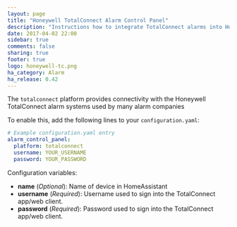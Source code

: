 ```yaml
---
layout: page
title: "Honeywell TotalConnect Alarm Control Panel"
description: "Instructions how to integrate TotalConnect alarms into Home Assistant."
date: 2017-04-02 22:00
sidebar: true
comments: false
sharing: true
footer: true
logo: honeywell-tc.png
ha_category: Alarm
ha_release: 0.42
---
```


The `totalconnect` platform provides connectivity with the Honeywell TotalConnect alarm systems used by many alarm companies

To enable this, add the following lines to your `configuration.yaml`:

```yaml
# Example configuration.yaml entry
alarm_control_panel:
  platform: totalconnect
  username: YOUR_USERNAME
  password: YOUR_PASSWORD
```

Configuration variables:
- **name** (*Optional*): Name of device in HomeAssistant
- **username** (*Required*): Username used to sign into the TotalConnect app/web client.
- **password** (*Required*): Password used to sign into the TotalConnect app/web client.

